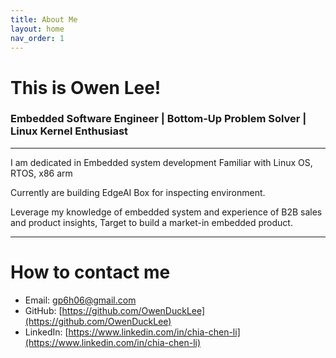 ```yaml
---
title: About Me
layout: home
nav_order: 1
---
```


# This is Owen Lee!
### Embedded Software Engineer | Bottom-Up Problem Solver | Linux Kernel Enthusiast

---

I am dedicated in Embedded system development 
Familiar with Linux OS, RTOS, x86 arm

Currently are building EdgeAI Box for inspecting environment. 

Leverage my knowledge of embedded system and experience of B2B sales and product insights,
Target to build a market-in embedded product.

---
# How to contact me
- Email: gp6h06@gmail.com
- GitHub: [https://github.com/OwenDuckLee](https://github.com/OwenDuckLee)
- LinkedIn: [https://www.linkedin.com/in/chia-chen-li](https://www.linkedin.com/in/chia-chen-li)
